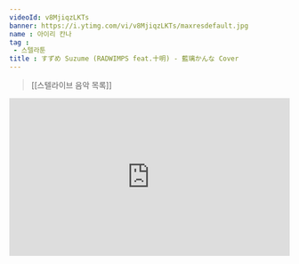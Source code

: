 ```yaml
---
videoId: v8MjiqzLKTs
banner: https://i.ytimg.com/vi/v8MjiqzLKTs/maxresdefault.jpg
name : 아이리 칸나
tag : 
 - 스텔라툰
title : すずめ Suzume (RADWIMPS feat.十明) - 藍璃かんな Cover
---
```

> [[스텔라이브 음악 목록]]
<div style="position:relative;width:100%;padding-bottom:56.25%"><iframe style="width:100%;height:100%; position:absolute"  src="https://www.youtube.com/embed/v8MjiqzLKTs"  frameborder="0" allow="accelerometer; autoplay; clipboard-write; encrypted-media; gyroscope; picture-in-picture; web-share" allowfullscreen></iframe></div>
